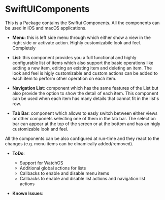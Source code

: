 # SwiftUIComponents

This is a Package contains the Swiftui Components. All the components can be used in iOS and macOS applications.

- **Menu**: this is left side menu through which either show a view in the right side or activate action. Highly customizabile look and feel. Completely 

- **List**: this component provides you a full functional and highly configurable list of items which also support the basic operations like adding a new item, editing an existing      item and deleting an item. The look and feel is higly customizable and custom actions can be added to each item to perform other operation on each item.

- **Navigation List**: component which has the same features of the List but also provide the option to show the detail of each item. This component can be used when each item has many details that cannot fit in the list's row.</li>

- **Tab Bar**: component which allows to easly switch between either views or other componets selecting one of them in the tab bar. The selection bar can appear at the top of the screen or at the bottom and has an higly customizable look and feel.

All the components can be also configured at run-time and they react to the changes (e.g. menu items can be dinamically added/removed).

- **ToDo**:

    - Support for WatchOS
    - Additional global actions for lists
    - Callbacks to enable and disable menu items
    - Callbacks to enable and disable list actions and navigation list actions

- **Known Issues**:

